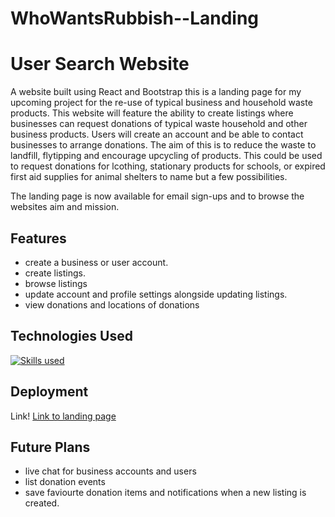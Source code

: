 # WhoWantsRubbish--Landing
# User Search Website

A website built using React and Bootstrap this is a landing page for my upcoming project for the re-use of typical business and household waste products. This website will feature the ability to
create listings where businesses can request donations of typical waste household and other business products. Users will create an account and be able to contact businesses to arrange donations.
The aim of this is to reduce the waste to landfill, flytipping and encourage upcycling of products. This could be used to request donations for lcothing, stationary products for schools, or expired first aid supplies for animal shelters 
to name but a few possibilities. 

The landing page is now available for email sign-ups and to browse the websites aim and mission. 
## Features

- create a business or user account.  
- create listings. 
- browse listings
- update account and profile settings alongside updating listings. 
- view donations and locations of donations


## Technologies Used

[![Skills used](https://skillicons.dev/icons?i=js,html,css,bootstrap,react)](https://skillicons.dev)


## Deployment

Link! [Link to landing page](https://whowantsrubbish.com)

## Future Plans

- live chat for business accounts and users
- list donation events
- save faviourte donation items and notifications when a new listing is created.

